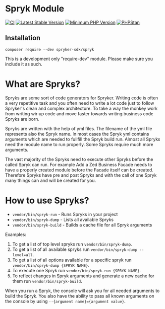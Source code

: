 # Spryk Module
[![CI](https://github.com/spryker-sdk/spryk/workflows/CI/badge.svg?branch=master)](https://github.com/spryker-sdk/spryk/actions?query=workflow%3ACI+branch%3Amaster)
[![Latest Stable Version](https://poser.pugx.org/spryker-sdk/spryk/v/stable.svg)](https://packagist.org/packages/spryker-sdk/spryk)
[![Minimum PHP Version](https://img.shields.io/badge/php-%3E%3D%207.4-8892BF.svg)](https://php.net/)
[![PHPStan](https://img.shields.io/badge/PHPStan-enabled-brightgreen.svg?style=flat)](https://github.com/phpstan/phpstan)

## Installation

```
composer require --dev spryker-sdk/spryk
```

This is a development only "require-dev" module. Please make sure you include it as such.

# What are Spryks?

Spryks are some sort of code generators for Spryker. Writing code is often a very repetitive task and you often need to write a lot code just to follow Spryker's clean and complex architecture.
To take a way the monkey work from writing wir up code and move faster towards writing business code Spryks are born.

Spryks are written with the help of yml files. The filename of the yml file represents also the Spryk name. In most cases the Spryk yml contains arguments which are needed to fullfill the Spryk build run. Almost all Spryks need the module name to run properly. Some Spryks require much more arguments.

The vast majority of the Spryks need to execute other Spryks before the called Spryk can run. For example Add a Zed Business Facade needs to have a properly created module before the Facade itself can be created. Therefore Spryks have pre and post Spryks and with the call of one Spryk many things can and will be created for you.

# How to use Spryks?

- `vendor/bin/spryk-run` - Runs Spryks in your project
- `vendor/bin/spryk-dump` - Lists all available Spryks
- `vendor/bin/spryk-build` - Builds a cache file for all Spryk arguments


Examples:

1. To get a list of top level spryks run `vendor/bin/spryk-dump`.
2. To get a list of all available spryks run `vendor/bin/spryk-dump --level=all`.
3. To get a list of all options available for a specific spryk run `vendor/bin/spryk-dump {SPRYK NAME}`.
4. To execute one Spryk run `vendor/bin/spryk-run {SPRYK NAME}`.
5. To reflect changes in Spryk arguments and generate a new cache for them run `vendor/bin/spryk-build`.

When you run a Spryk, the console will ask you for all needed arguments to build the Spryk. You also have the ability to pass all known arguments on the console by using `--{argument name}={argument value}`.

